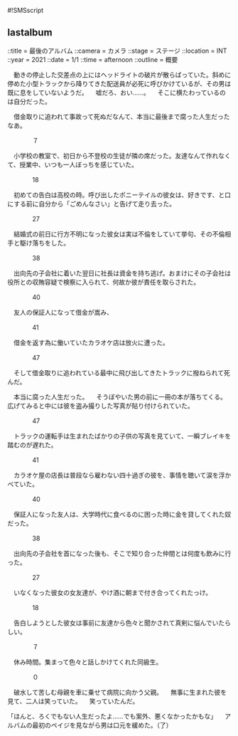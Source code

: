#!SMSscript

## lastalbum

::title = 最後のアルバム
::camera = カメラ
::stage = ステージ
::location = INT
::year = 2021
::date = 1/1
::time = afternoon
::outline = 概要

　動きの停止した交差点の上にはヘッドライトの破片が散らばっていた。斜めに停めた小型トラックから降りてきた配送員が必死に呼びかけているが、その男は既に息をしていないようだ。
　嘘だろ、おい……。
　そこに横たわっているのは自分だった。

　借金取りに追われて事故って死ぬだなんて、本当に最後まで腐った人生だったなあ。

　　　　７

　小学校の教室で、初日から不登校の生徒が隣の席だった。友達なんて作れなくて、授業中、いつも一人ぼっちを感じていた。

　　　　18

　初めての告白は高校の時。呼び出したポニーテイルの彼女は、好きです、と口にする前に自分から「ごめんなさい」と告げて走り去った。

　　　　27

　結婚式の前日に行方不明になった彼女は実は不倫をしていて挙句、その不倫相手と駆け落ちをした。

　　　　38

　出向先の子会社に着いた翌日に社長は資金を持ち逃げ。おまけにその子会社は役所との収賄容疑で検察に入られて、何故か彼が責任を取らされた。

　　　　40

　友人の保証人になって借金が嵩み、

　　　　41

　借金を返す為に働いていたカラオケ店は放火に遭った。

　　　　47

　そして借金取りに追われている最中に飛び出してきたトラックに撥ねられて死んだ。


　本当に腐った人生だった。
　そうぼやいた男の前に一冊の本が落ちてくる。広げてみると中には彼を盗み撮りした写真が貼り付けられていた。


　　　　47

　トラックの運転手は生まれたばかりの子供の写真を見ていて、一瞬ブレイキを踏むのが遅れた。

　　　　41

　カラオケ屋の店長は普段なら雇わない四十過ぎの彼を、事情を聴いて涙を浮かべていた。

　　　　40

　保証人になった友人は、大学時代に食べるのに困った時に金を貸してくれた奴だった。

　　　　38

　出向先の子会社を首になった後も、そこで知り合った仲間とは何度も飲みに行った。

　　　　27

　いなくなった彼女の女友達が、やけ酒に朝まで付き合ってくれたっけ。

　　　　18

　告白しようとした彼女は事前に友達から色々と聞かされて真剣に悩んでいたらしい。

　　　　７

　休み時間。集まって色々と話しかけてくれた同級生。

　　　　０

　破水して苦しむ母親を車に乗せて病院に向かう父親。
　無事に生まれた彼を見て、二人は笑っていた。
　笑っていたんだ。

「ほんと、ろくでもない人生だったよ……でも案外、悪くなかったかもな」
　アルバムの最初のペイジを見ながら男は口元を緩めた。（了）


